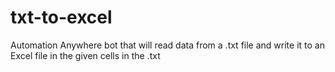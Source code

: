 # txt-to-excel
Automation Anywhere bot that will read data from a .txt file and write it to an Excel file in the given cells in the .txt
